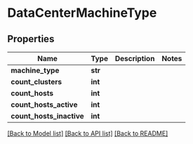 # DataCenterMachineType

## Properties
Name | Type | Description | Notes
------------ | ------------- | ------------- | -------------
**machine_type** | **str** |  | 
**count_clusters** | **int** |  | 
**count_hosts** | **int** |  | 
**count_hosts_active** | **int** |  | 
**count_hosts_inactive** | **int** |  | 

[[Back to Model list]](../README.md#documentation-for-models) [[Back to API list]](../README.md#documentation-for-api-endpoints) [[Back to README]](../README.md)


